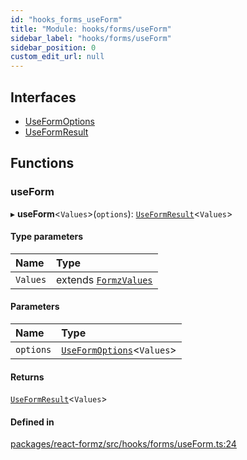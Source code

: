 ```yaml
---
id: "hooks_forms_useForm"
title: "Module: hooks/forms/useForm"
sidebar_label: "hooks/forms/useForm"
sidebar_position: 0
custom_edit_url: null
---
```


## Interfaces

- [UseFormOptions](../interfaces/hooks_forms_useForm.UseFormOptions.md)
- [UseFormResult](../interfaces/hooks_forms_useForm.UseFormResult.md)

## Functions

### useForm

▸ **useForm**<`Values`\>(`options`): [`UseFormResult`](../interfaces/hooks_forms_useForm.UseFormResult.md)<`Values`\>

#### Type parameters

| Name | Type |
| :------ | :------ |
| `Values` | extends [`FormzValues`](types_form.md#formzvalues) |

#### Parameters

| Name | Type |
| :------ | :------ |
| `options` | [`UseFormOptions`](../interfaces/hooks_forms_useForm.UseFormOptions.md)<`Values`\> |

#### Returns

[`UseFormResult`](../interfaces/hooks_forms_useForm.UseFormResult.md)<`Values`\>

#### Defined in

[packages/react-formz/src/hooks/forms/useForm.ts:24](https://github.com/ZerryStack/react-formz/blob/1ba1704/packages/react-formz/src/hooks/forms/useForm.ts#L24)
